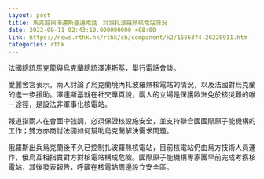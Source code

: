 ```yaml
---
layout: post
title: 馬克龍與澤連斯基通電話　討論扎波羅熱核電站情況
date: 2022-09-11 02:43:10.000000000 +08:00
link: https://news.rthk.hk/rthk/ch/component/k2/1666374-20220911.htm
categories: rthk
---
```


法國總統馬克龍與烏克蘭總統澤連斯基，舉行電話會談。

愛麗舍宮表示，兩人討論了烏克蘭境內扎波羅熱核電站的情況，以及法國對烏克蘭的進一步援助。澤連斯基就在社交專頁說，兩人的立場是保護歐洲免於核災難的唯一途徑，是設法非軍事化核電站。

報道指兩人在會面中強調，必須保證核設施安全，並支持聯合國國際原子能機構的工作；雙方亦商討法國如何幫助烏克蘭解決需求問題。

俄羅斯出兵烏克蘭後不久已控制扎波羅熱核電站，目前核電站仍由烏方技術人員運作，俄烏互相指責對方對核電站構成危險。國際原子能機構專家團早前完成考察核電站，其後發表報告，呼籲在核電站周邊設立安全區。
